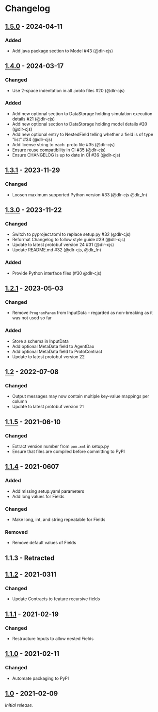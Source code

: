 <!-- SPDX-FileCopyrightText: 2024 German Aerospace Center <amiris@dlr.de>

SPDX-License-Identifier: CC0-1.0 -->
# Changelog

## [1.5.0](https://gitlab.com/fame-framework/fame-protobuf/-/tags/v1.5.0) - 2024-04-11
### Added
- Add java package section to Model #43 (@dlr-cjs)

## [1.4.0](https://gitlab.com/fame-framework/fame-protobuf/-/tags/v1.4.0) - 2024-03-17
### Changed
- Use 2-space indentation in all .proto files #20 (@dlr-cjs)

### Added
- Add new optional section to DataStorage holding simulation execution details #21 (@dlr-cjs)
- Add new optional section to DataStorage holding model details #20 (@dlr-cjs)
- Add new optional entry to NestedField telling whether a field is of type "list" #34 (@dlr-cjs)
- Add license string to each .proto file #35 (@dlr-cjs)
- Ensure reuse compatibility in CI #35 (@dlr-cjs)
- Ensure CHANGELOG is up to date in CI #36 (@dlr-cjs)

## [1.3.1](https://gitlab.com/fame-framework/fame-protobuf/-/tags/v1.3.1) - 2023-11-29
### Changed
- Loosen maximum supported Python version #33 (@dlr-cjs @dlr_fn)

## [1.3.0](https://gitlab.com/fame-framework/fame-protobuf/-/tags/v1.3.0) - 2023-11-22
### Changed 
- Switch to pyproject.toml to replace setup.py #32 (@dlr-cjs)
- Reformat Changelog to follow style guide #29 (@dlr-cjs)
- Update to latest protobuf version 24 #31 (@dlr-cjs)
- Update README.md #32 (@dlr-cjs, @dlr_fn)

### Added
- Provide Python interface files (#30 @dlr-cjs)

## [1.2.1](https://gitlab.com/fame-framework/fame-protobuf/-/tags/v1.2.1) - 2023-05-03
### Changed
- Remove `ProgramParam` from InputData - regarded as non-breaking as it was not used so far

### Added
- Store a schema in InputData
- Add optional MetaData field to AgentDao 
- Add optional MetaData field to ProtoContract 
- Update to latest protobuf version 22

## [1.2](https://gitlab.com/fame-framework/fame-protobuf/-/tags/v1.2) - 2022-07-08
### Changed
- Output messages may now contain multiple key-value mappings per column
- Update to latest protobuf version 21

## [1.1.5](https://gitlab.com/fame-framework/fame-protobuf/-/tags/v1.1.5) - 2021-06-10
### Changed
- Extract version number from `pom.xml` in setup.py
- Ensure that files are compiled before committing to PyPI

## [1.1.4](https://gitlab.com/fame-framework/fame-protobuf/-/tags/v1.1.4) - 2021-0607
### Added
- Add missing setup.yaml parameters
- Add long values for Fields

### Changed
- Make long, int, and string repeatable for Fields

### Removed
- Remove default values of Fields

## 1.1.3 - Retracted

## [1.1.2](https://gitlab.com/fame-framework/fame-protobuf/-/tags/v1.1.2) - 2021-0311
### Changed
- Update Contracts to feature recursive fields

## [1.1.1](https://gitlab.com/fame-framework/fame-protobuf/-/tags/v1.1.1) - 2021-02-19
### Changed
- Restructure Inputs to allow nested Fields  

## [1.1.0](https://gitlab.com/fame-framework/fame-protobuf/-/tags/v1.1.0) - 2021-02-11
### Changed
- Automate packaging to PyPI

## [1.0](https://gitlab.com/fame-framework/fame-protobuf/-/tags/v1.0) - 2021-02-09
_Initial release._